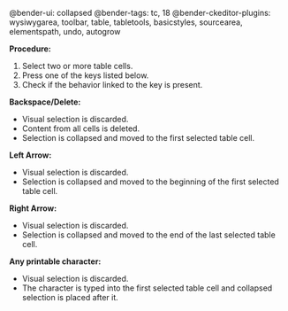 @bender-ui: collapsed
@bender-tags: tc, 18
@bender-ckeditor-plugins: wysiwygarea, toolbar, table, tabletools, basicstyles, sourcearea, elementspath, undo, autogrow

**Procedure:**

1. Select two or more table cells.
2. Press one of the keys listed below.
3. Check if the behavior linked to the key is present.

**Backspace/Delete:**

* Visual selection is discarded.
* Content from all cells is deleted.
* Selection is collapsed and moved to the first selected table cell.

**Left Arrow:**

* Visual selection is discarded.
* Selection is collapsed and moved to the beginning of the first selected table cell.

**Right Arrow:**

* Visual selection is discarded.
* Selection is collapsed and moved to the end of the last selected table cell.

**Any printable character:**

* Visual selection is discarded.
* The character is typed into the first selected table cell and collapsed selection is placed after it.
